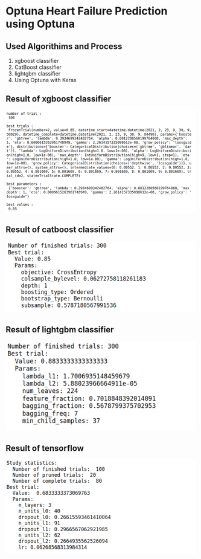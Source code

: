  # Optuna Heart Failure Prediction using Optuna
 
 
 ## Used Algorithims and Process 
 
 1. xgboost classifier
 2. CatBoost classifier
 3. lightgbm classifier
 4. Using Optuna with Keras
 
 
 ## Result of xgboost classifier
 ![alt text](https://github.com/hasan-moni-321/Optuna-Heart-Failure/blob/main/images/xgboost_result.png)
 
 
 ## Result of catboost classifier
 ![alt text](https://github.com/hasan-moni-321/Optuna-Heart-Failure/blob/main/images/catboost_classifier.png)
  
  
 ## Result of lightgbm classifier
 ![alt text](https://github.com/hasan-moni-321/Optuna-Heart-Failure/blob/main/images/lightgbm_classifier.png)
   
   
 ## Result of tensorflow
 ![alt text](https://github.com/hasan-moni-321/Optuna-Heart-Failure/blob/main/images/ann_tensorflow.png)
